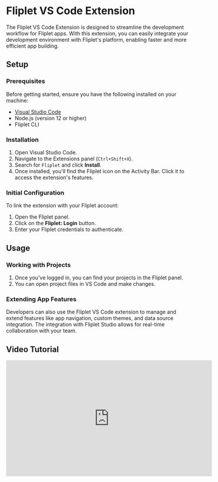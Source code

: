 # Fliplet VS Code Extension

The Fliplet VS Code Extension is designed to streamline the development workflow for Fliplet apps. With this extension, you can easily integrate your development environment with Fliplet's platform, enabling faster and more efficient app building.

## Setup

### Prerequisites

Before getting started, ensure you have the following installed on your machine:

- [Visual Studio Code](https://code.visualstudio.com/)
- Node.js (version 12 or higher)
- Fliplet CLI

### Installation

1. Open Visual Studio Code.
2. Navigate to the Extensions panel (`Ctrl+Shift+X`).
3. Search for `Fliplet` and click **Install**.
4. Once installed, you'll find the Fliplet icon on the Activity Bar. Click it to access the extension's features.

### Initial Configuration

To link the extension with your Fliplet account:

1. Open the Fliplet panel.
2. Click on the **Fliplet: Login** button.
3. Enter your Fliplet credentials to authenticate.

## Usage

### Working with Projects

1. Once you've logged in, you can find your projects in the Fliplet panel.
2. You can open project files in VS Code and make changes.

### Extending App Features

Developers can also use the Fliplet VS Code extension to manage and extend features like app navigation, custom themes, and data source integration. The integration with Fliplet Studio allows for real-time collaboration with your team.

## Video Tutorial

<iframe width="560" height="315" src="https://www.youtube.com/embed/BrFPgyxjut0?si=qA5rgAWIpErGLybB" title="YouTube video player" frameborder="0" allow="accelerometer; autoplay; clipboard-write; encrypted-media; gyroscope; picture-in-picture; web-share" referrerpolicy="strict-origin-when-cross-origin" allowfullscreen></iframe>